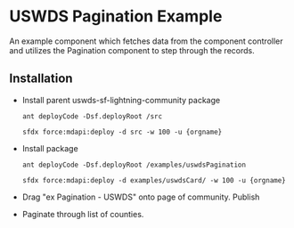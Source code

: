 # USWDS Pagination Example

An example component which fetches data from the component controller and utilizes the Pagination component to step through the records.

## Installation

- Install parent uswds-sf-lightning-community package

  `ant deployCode -Dsf.deployRoot /src`

  `sfdx force:mdapi:deploy -d src -w 100 -u {orgname}`

- Install package

  `ant deployCode -Dsf.deployRoot /examples/uswdsPagination`

  `sfdx force:mdapi:deploy -d examples/uswdsCard/ -w 100 -u {orgname}`

- Drag "ex Pagination - USWDS" onto page of community. Publish
- Paginate through list of counties.
